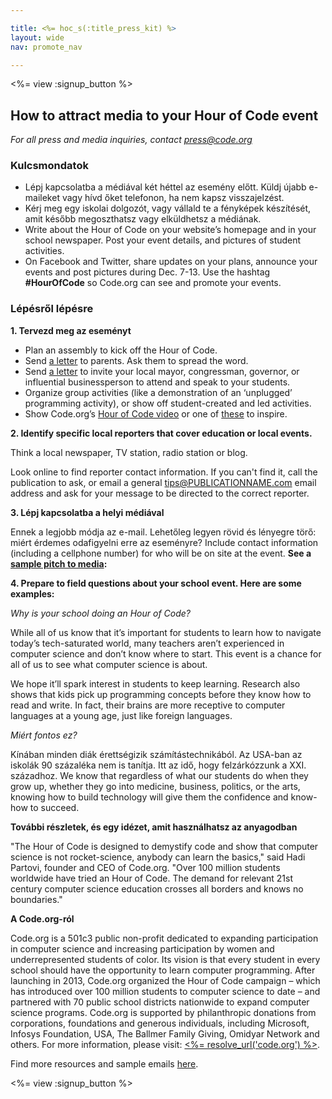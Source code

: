 ```yaml
---

title: <%= hoc_s(:title_press_kit) %>
layout: wide
nav: promote_nav

---
```


<%= view :signup_button %>

## How to attract media to your Hour of Code event

*For all press and media inquiries, contact <press@code.org>*

### Kulcsmondatok

  * Lépj kapcsolatba a médiával két héttel az esemény előtt. Küldj újabb e-maileket vagy hívd őket telefonon, ha nem kapsz visszajelzést.
  * Kérj meg egy iskolai dolgozót, vagy vállald te a fényképek készítését, amit később megoszthatsz vagy elküldhetsz a médiának.
  * Write about the Hour of Code on your website’s homepage and in your school newspaper. Post your event details, and pictures of student activities.
  * On Facebook and Twitter, share updates on your plans, announce your events and post pictures during Dec. 7-13. Use the hashtag **#HourOfCode** so Code.org can see and promote your events.

### Lépésről lépésre

**1. Tervezd meg az eseményt**

  * Plan an assembly to kick off the Hour of Code.
  * Send [a letter](<%= resolve_url('/promote#sample-emails') %>) to parents. Ask them to spread the word.
  * Send [a letter](<%= resolve_url('/promote#sample-emails') %>) to invite your local mayor, congressman, governor, or influential businessperson to attend and speak to your students.
  * Organize group activities (like a demonstration of an ‘unplugged’ programming activity), or show off student-created and led activities.
  * Show Code.org’s [Hour of Code video](<%= resolve_url('/') %>) or one of [these](<%= resolve_url('/promote#videos') %>) to inspire.

**2. Identify specific local reporters that cover education or local events.**

Think a local newspaper, TV station, radio station or blog.

Look online to find reporter contact information. If you can't find it, call the publication to ask, or email a general tips@PUBLICATIONNAME.com email address and ask for your message to be directed to the correct reporter.

**3. Lépj kapcsolatba a helyi médiával**

Ennek a legjobb módja az e-mail. Lehetőleg legyen rövid és lényegre törő: miért érdemes odafigyelni erre az eseményre? Include contact information (including a cellphone number) for who will be on site at the event. **See a [sample pitch to media](<%= resolve_url('/promote#sample-emails') %>):**

**4. Prepare to field questions about your school event. Here are some examples:**

*Why is your school doing an Hour of Code?*

While all of us know that it’s important for students to learn how to navigate today’s tech-saturated world, many teachers aren’t experienced in computer science and don’t know where to start. This event is a chance for all of us to see what computer science is about.

We hope it’ll spark interest in students to keep learning. Research also shows that kids pick up programming concepts before they know how to read and write. In fact, their brains are more receptive to computer languages at a young age, just like foreign languages.

*Miért fontos ez?*

Kínában minden diák érettségizik számítástechnikából. Az USA-ban az iskolák 90 százaléka nem is tanítja. Itt az idő, hogy felzárkózzunk a XXI. századhoz. We know that regardless of what our students do when they grow up, whether they go into medicine, business, politics, or the arts, knowing how to build technology will give them the confidence and know-how to succeed.

**További részletek, és egy idézet, amit használhatsz az anyagodban**

"The Hour of Code is designed to demystify code and show that computer science is not rocket-science, anybody can learn the basics," said Hadi Partovi, founder and CEO of Code.org. "Over 100 million students worldwide have tried an Hour of Code. The demand for relevant 21st century computer science education crosses all borders and knows no boundaries."

**A Code.org-ról**

Code.org is a 501c3 public non-profit dedicated to expanding participation in computer science and increasing participation by women and underrepresented students of color. Its vision is that every student in every school should have the opportunity to learn computer programming. After launching in 2013, Code.org organized the Hour of Code campaign – which has introduced over 100 million students to computer science to date – and partnered with 70 public school districts nationwide to expand computer science programs. Code.org is supported by philanthropic donations from corporations, foundations and generous individuals, including Microsoft, Infosys Foundation, USA, The Ballmer Family Giving, Omidyar Network and others. For more information, please visit: [<%= resolve_url('code.org') %>](<%= resolve_url('https://code.org') %>).

  
Find more resources and sample emails [here](<%= resolve_url('/promote') %>).

<%= view :signup_button %>